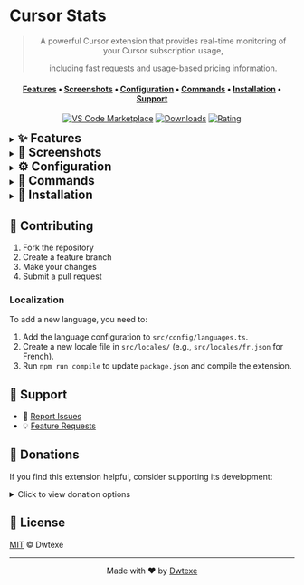 # Cursor Stats

<div align="center">

> A powerful Cursor extension that provides real-time monitoring of your Cursor subscription usage,
>
> including fast requests and usage-based pricing information.

#### [Features](#section-features) • [Screenshots](#section-screenshots) • [Configuration](#section-configuration) • [Commands](#section-commands) • [Installation](#section-install) • [Support](#-support)

[![VS Code Marketplace](https://img.shields.io/visual-studio-marketplace/v/Dwtexe.cursor-stats.svg?style=flat-square&label=VS%20Code%20Marketplace&logo=visual-studio-code)](https://marketplace.visualstudio.com/items?itemName=Dwtexe.cursor-stats) [![Downloads](https://img.shields.io/visual-studio-marketplace/d/Dwtexe.cursor-stats.svg?style=flat-square)](https://marketplace.visualstudio.com/items?itemName=Dwtexe.cursor-stats) [![Rating](https://img.shields.io/visual-studio-marketplace/r/Dwtexe.cursor-stats.svg?style=flat-square)](https://marketplace.visualstudio.com/items?itemName=Dwtexe.cursor-stats)

</div>

<details id="section-features">
<summary style="cursor: pointer"><h2 style="display: inline">✨ Features</h2></summary>

#### Core Features

- 🚀 Real-time usage monitoring
- 👥 Team usage tracking
- 📊 Premium request analytics
- 💰 Usage-based pricing insights
- 🔄 Smart cooldown system
- 🔔 Intelligent notifications
- 💸 Spending alerts
- 💳 Mid-month payment tracking

#### Advanced Features

- 🎨 Customizable status bar
- 📈 Progress bar visualization
- 🌍 Multi-currency support
- 📝 Diagnostic reporting
- ⚡ Command palette integration
- 🌙 Cursor Nightly version support
- 🔄 GitHub release updates
- 🔒 Secure token management

#### 🔜 Upcoming Features

- 📊 Session-based request tracking
- 📈 Visual analytics dashboard
- 🎯 Project-specific monitoring
- 🎨 Enhanced statistics view
- ⚙️ Advanced customization options

</details>
<details id="section-screenshots">
<summary style="cursor: pointer"><h2 style="display: inline">📸 Screenshots</h2></summary>
<table align="center">
<tr>
<td width="50%" "><img src="https://github.com/user-attachments/assets/08b36e46-c8eb-4c39-8500-fc0caeb5399e" width="100%"/></td>
<td width="50%" "><img src="https://github.com/user-attachments/assets/27f344d2-a3f7-4c13-98f2-20fdbb315430" width="100%"/></td>
</tr>
<tr>
<td align="center" ">Default UI</td>
<td align="center" ">Custom Currency</td>
</tr>
<tr>
<td width="50%" "><img src="https://github.com/user-attachments/assets/8ab6a112-3183-4d39-92c0-0bdb79c7d621" width="100%"/></td>
<td width="50%" "><img src="https://github.com/user-attachments/assets/64a88004-96e6-4c24-83cd-bddfb1b7c969" width="100%"/></td>
</tr>
<tr>
<td align="center" ">Progress Bars</td>
<td align="center" ">Settings</td>
</tr>
</table>
</details>

<details id="section-configuration">
<summary style="cursor: pointer"><h2 style="display: inline">⚙️ Configuration</h2></summary>

| Setting                                    | Description                                                  | Default                        |
| ------------------------------------------ | ------------------------------------------------------------ | ------------------------------ |
| `cursorStats.enableLogging`                | Enable detailed logging                                      | `true`                         |
| `cursorStats.enableStatusBarColors`        | Toggle colored status bar                                    | `true`                         |
| `cursorStats.statusBarColorThresholds`     | Customize status bar text color based on usage percentage    | `Array of 14 color thresholds` |
| `cursorStats.enableAlerts`                 | Enable usage alerts                                          | `true`                         |
| `cursorStats.usageAlertThresholds`         | Percentage thresholds for usage alerts                       | `[10, 30, 50, 75, 90, 100]`    |
| `cursorStats.showTotalRequests`            | Show sum of all requests instead of only fast requests       | `false`                        |
| `cursorStats.refreshInterval`              | Update frequency (seconds)                                   | `60`                           |
| `cursorStats.spendingAlertThreshold`       | Spending alert threshold (in your selected currency)         | `1`                            |
| `cursorStats.currency`                     | Custom currency conversion                                   | `USD`                          |
| `cursorStats.showProgressBars`             | Enable progress visualization                                | `false`                        |
| `cursorStats.progressBarLength`            | Progress bar length (for progress visualization)             | `10`                           |
| `cursorStats.progressBarWarningThreshold`  | Percentage threshold for progress bar warning (yellow)       | `50`                           |
| `cursorStats.progressBarCriticalThreshold` | Percentage threshold for progress bar critical (red)         | `75`                           |
| `cursorStats.customDatabasePath`           | Custom path to Cursor database                               | `""`                           |
| `cursorStats.excludeWeekends`              | Exclude weekends from period progress and daily calculations | `false`                        |
| `cursorStats.showDailyRemaining`           | Show estimated fast requests remaining per day               | `false`                        |
| `cursorStats.language`                     | Language for extension interface and messages                | `en`                           |

</details>

<details id="section-commands">
<summary style="cursor: pointer"><h2 style="display: inline">🔧 Commands</h2></summary>

| Command                       | Description                             |
| ----------------------------- | --------------------------------------- |
| `cursor-stats.refreshStats`   | Manually refresh statistics             |
| `cursor-stats.openSettings`   | Open extension settings                 |
| `cursor-stats.setLimit`       | Configure usage-based pricing settings  |
| `cursor-stats.selectCurrency` | Change display currency                 |
| `cursor-stats.selectLanguage` | Select language for extension interface |
| `cursor-stats.createReport`   | Generate diagnostic report              |

</details>

<details id="section-install">
<summary style="cursor: pointer"><h2 style="display: inline">🚀 Installation</h2></summary>
  
#### VS Code Marketplace

1. Open VS Code
2. Press `Ctrl+P` / `⌘P`
3. Run `ext install Dwtexe.cursor-stats`

Or install directly from [VS Code Marketplace](https://marketplace.visualstudio.com/items?itemName=Dwtexe.cursor-stats)

#### Manual Installation

1. Download the latest `.vsix` from [Releases](https://github.com/Dwtexe/cursor-stats/releases)
2. Open Cursor
3. Press `Ctrl+Shift+P` / `⌘⇧P`
4. Run `Install from VSIX`
5. Select the downloaded file

</details>

## 🤝 Contributing

1. Fork the repository
2. Create a feature branch
3. Make your changes
4. Submit a pull request

### Localization

To add a new language, you need to:

1.  Add the language configuration to `src/config/languages.ts`.
2.  Create a new locale file in `src/locales/` (e.g., `src/locales/fr.json` for French).
3.  Run `npm run compile` to update `package.json` and compile the extension.

## 💬 Support

- 🐛 [Report Issues](https://github.com/Dwtexe/cursor-stats/issues)
- 💡 [Feature Requests](https://github.com/Dwtexe/cursor-stats/issues/new)

## 💝 Donations

If you find this extension helpful, consider supporting its development:

<details>
<summary>Click to view donation options</summary>

### Buy Me A Coffee

<a href="https://www.buymeacoffee.com/dwtexe" target="_blank"><img src="https://www.buymeacoffee.com/assets/img/custom_images/orange_img.png" alt="Buy Me A Coffee" style="height: 41px !important;width: 174px !important;box-shadow: 0px 3px 2px 0px rgba(190, 190, 190, 0.5) !important;-webkit-box-shadow: 0px 3px 2px 0px rgba(190, 190, 190, 0.5) !important;" ></a>

### Binance

- **ID**: `39070620`

### USDT

- **Multi-Chain** (BEP20/ERC20/Arbitrum One/Optimism):

  ```
  0x88bfb527158387f8f74c5a96a0468615d06f3899
  ```

- **TRC20**:

  ```
  TPTnapCanmrsfcMVAyn4YiC6dLP8Wx1Czb
  ```

</details>

## 📄 License

[MIT](LICENSE) © Dwtexe

---

<div align="center">

Made with ❤️ by [Dwtexe](https://github.com/Dwtexe)

</div>
